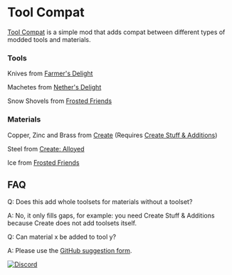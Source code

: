 # Tool Compat


[Tool Compat](https://www.curseforge.com/minecraft/mc-mods/tool-compat) is a simple mod that adds compat between different types of modded tools and materials.


### **Tools**


Knives from [Farmer's Delight](https://www.curseforge.com/minecraft/mc-mods/farmers-delight)

Machetes from [Nether's Delight](https://www.curseforge.com/minecraft/mc-mods/nethers-delight)

Snow Shovels from [Frosted Friends](https://www.curseforge.com/minecraft/mc-mods/frosted-friends)


### **Materials**


Copper, Zinc and Brass from [Create](https://www.curseforge.com/minecraft/mc-mods/create) (Requires [Create Stuff & Additions](https://www.curseforge.com/minecraft/mc-mods/create-stuff-additions))

Steel from [Create: Alloyed](https://www.curseforge.com/minecraft/mc-mods/create-alloyed)

Ice from [Frosted Friends](https://www.curseforge.com/minecraft/mc-mods/frosted-friends)

## FAQ

Q: Does this add whole toolsets for materials without a toolset?

A: No, it only fills gaps, for example: you need Create Stuff & Additions because Create does not add toolsets itself.

Q: Can material x be added to tool y?

A: Please use the [GitHub suggestion form](https://github.com/curryducker/ToolCompat/issues/new/choose).



[![Discord](https://i.imgur.com/JiW4MLF.png)](https://discord.gg/PJCXjSJnu2)
